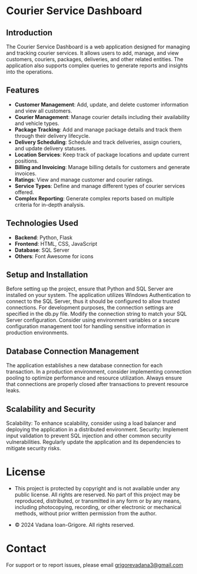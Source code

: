 # Courier Service Dashboard

## Introduction
The Courier Service Dashboard is a web application designed for managing and tracking courier services. It allows users to add, manage, and view customers, couriers, packages, deliveries, and other related entities. The application also supports complex queries to generate reports and insights into the operations.

## Features
- **Customer Management**: Add, update, and delete customer information and view all customers.
- **Courier Management**: Manage courier details including their availability and vehicle types.
- **Package Tracking**: Add and manage package details and track them through their delivery lifecycle.
- **Delivery Scheduling**: Schedule and track deliveries, assign couriers, and update delivery statuses.
- **Location Services**: Keep track of package locations and update current positions.
- **Billing and Invoicing**: Manage billing details for customers and generate invoices.
- **Ratings**: View and manage customer and courier ratings.
- **Service Types**: Define and manage different types of courier services offered.
- **Complex Reporting**: Generate complex reports based on multiple criteria for in-depth analysis.

## Technologies Used
- **Backend**: Python, Flask
- **Frontend**: HTML, CSS, JavaScript
- **Database**: SQL Server
- **Others**: Font Awesome for icons

## Setup and Installation

Before setting up the project, ensure that Python and SQL Server are installed on your system. The application utilizes Windows Authentication to connect to the SQL Server, thus it should be configured to allow trusted connections. For development purposes, the connection settings are specified in the db.py file. Modify the connection string to match your SQL Server configuration. Consider using environment variables or a secure configuration management tool for handling sensitive information in production environments.

## Database Connection Management

The application establishes a new database connection for each transaction. In a production environment, consider implementing connection pooling to optimize performance and resource utilization. Always ensure that connections are properly closed after transactions to prevent resource leaks.

## Scalability and Security

Scalability: To enhance scalability, consider using a load balancer and deploying the application in a distributed environment.
Security: Implement input validation to prevent SQL injection and other common security vulnerabilities. Regularly update the application and its dependencies to mitigate security risks.

# License

- This project is protected by copyright and is not available under any public license. All rights are reserved. No part of this project may be reproduced, distributed, or transmitted in any form or by any means, including photocopying, recording, or other electronic or mechanical methods, without prior written permission from the author.

- © 2024 Vadana Ioan-Grigore. All rights reserved.

# Contact
For support or to report issues, please email grigorevadana3@gmail.com

